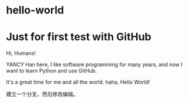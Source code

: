 # hello-world
# Just for first test with GitHub

Hi, Humans!

YANCY Han here, I like software programming for many years, 
and now I want to learn Python and use GitHub.

It's a great time for me and all the world.
haha, Hello World! 

建立一个分支，然后修改编辑。
